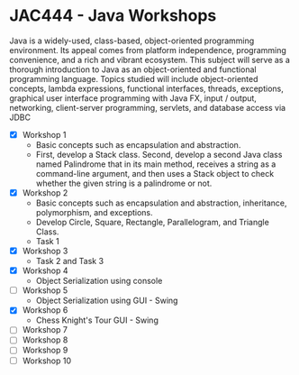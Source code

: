 # JAC444 - Java Workshops
Java is a widely-used, class-based, object-oriented programming environment. Its appeal comes from platform independence, programming convenience, and a rich and vibrant ecosystem. This subject will serve as a thorough introduction to Java as an object-oriented and functional programming language. Topics studied will include object-oriented concepts, lambda expressions, functional interfaces, threads, exceptions, graphical user interface programming with Java FX, input / output, networking, client-server programming, servlets, and database access via JDBC

- [x] Workshop 1
   -  Basic concepts such as encapsulation and abstraction.
   -  First, develop a Stack class. Second, develop a second Java class named Palindrome that in its main method, receives a string as a command-line argument, and then uses a Stack object to check whether the given string is a palindrome or not.
- [x] Workshop 2
   -  Basic concepts such as encapsulation and abstraction, inheritance, polymorphism, and exceptions.
   -  Develop Circle, Square, Rectangle, Parallelogram, and Triangle Class.
   -  Task 1
- [x] Workshop 3
   -  Task 2 and Task 3
- [x] Workshop 4
   -  Object Serialization using console
- [ ] Workshop 5
   -  Object Serialization using GUI - Swing
- [x] Workshop 6
   -  Chess Knight's Tour GUI - Swing
- [ ] Workshop 7
- [ ] Workshop 8
- [ ] Workshop 9 
- [ ] Workshop 10

